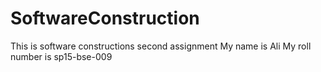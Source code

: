 # SoftwareConstruction
This is software constructions second assignment
My name is Ali
My roll number is sp15-bse-009
